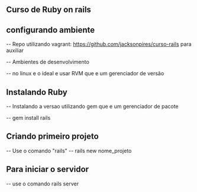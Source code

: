 ## Curso de Ruby on rails

## configurando ambiente

-- Repo utilizando vagrant:
https://github.com/jacksonpires/curso-rails para auxiliar

-- Ambientes de desenvolvimento

-- no linux e o ideal e usar RVM que e um gerenciador de versão

## Instalando Ruby

-- Instalando a versao utilizando gem que e um gerenciador de pacote

-- gem install rails

## Criando primeiro projeto

-- Use o comando "rails"
-- rails new nome_projeto

## Para iniciar o servidor

-- use o comando rails server
